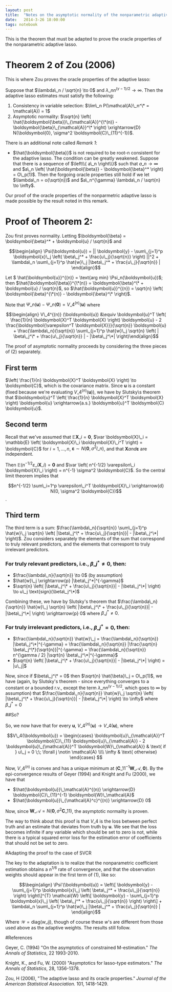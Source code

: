 ```yaml
---
layout: post
title:  "Notes on the asymptotic normality of the nonparametric adaptive lasso"
date:   2014-3-26 18:00:00
tags: notebook
---
```


This is the theorem that must be adapted to prove the oracle properties of the nonparametric adaptive lasso.


# Theorem 2 of Zou (2006)

This is where Zou proves the oracle properties of the adaptive lasso:

Suppose that $\lambda\_n / \sqrt{n} \to 0$ and $\lambda\_n n^{(\gamma - 1)/2} \to \infty$. Then the adaptive lasso estimates must satisfy the following:

1. Consistency in variable selection: $\lim\_n P(\mathcal{A}\_n^\* = \mathcal{A}) = 1$
2. Asymptotic normality: $\sqrt{n} \left( \hat{\boldsymbol{\beta}}\_{\mathcal{A}}^{\*(n)} - \boldsymbol{\beta}\_{\mathcal{A}}^\* \right) \xrightarrow{D} N(\boldsymbol{0}, \sigma^2 \boldsymbol{C}\_{11}^{-1})$.

There is an additional note called _Remark 1_:

 - $\hat{\boldsymbol{\beta}}$ is not required to be root-n consistent for the adaptive lasso. The condition can be greatly weakened. Suppose that there is a sequence of $\left\\{ a\_n \right\\}$ such that $a\_n \to \infty$ and $a\_n \left( \hat{\boldsymbol{\beta}} - \boldsymbol{\beta}^*  \right) = O\_p(1)$. Then the forgoing oracle properties still hold if we let $\lambda\_n = o(\sqrt{n})$ and $a\_n^{\gamma} \lambda\_n / \sqrt{n} \to \infty$.
 
Our proof of the oracle properties of the nonparmetric adaptive lasso is made possible by the result noted in this remark.


# Proof of Theorem 2:

Zou first proves normality. Letting $\boldsymbol{\beta} = \boldsymbol{\beta}^* + \boldsymbol{u} / \sqrt{n}$ and 

$$\begin{align}
\Psi(\boldsymbol{u}) = || \boldsymbol{y} - \sum\_{j=1}^p \boldsymbol{x}\_j \left( \beta\_j^* + \frac{u\_j}{\sqrt{n}} \right) ||^2 + \lambda\_n \sum\_{j=1}^p \hat{w}\_j |\beta\_j^* + \frac{u\_j}{\sqrt{n}} |
\end{align}$$

Let $ \hat{\boldsymbol{u}}^{(n)} = \text{arg min} \Psi\_n(\boldsymbol{u})$; then $\hat{\boldsymbol{\beta}}^{\*(n)} = \boldsymbol{\beta}^\* + \boldsymbol{u} / \sqrt{n}$, so $\hat{\boldsymbol{u}}^{(n}) = \sqrt{n} \left( \boldsymbol{\beta}^{\*(n)} - \boldsymbol{\beta}^\* \right)$.

Note that $\Psi\_n(\boldsymbol{u}) - \Psi\_n(\boldsymbol{0}) = V\_4^{(n)} (\boldsymbol{u})$ where

$$\begin{align} V\_4^{(n)} (\boldsymbol{u}) &\equiv \boldsymbol{u}^T \left( \frac{1}{n} \boldsymbol{X}^T \boldsymbol{X} \right) \boldsymbol{u} - 2 \frac{\boldsymbol{\varepsilon^T \boldsymbol{X}}}{\sqrt{n}} \boldsymbol{u} + \frac{\lambda\_n}{\sqrt{n}} \sum\_{j=1}^p \hat{w}\_j \sqrt{n} \left( | \beta\_j^\* + \frac{u\_j}{\sqrt{n}} | - |\beta\_j^\*| \right)\end{align}$$

The proof of asymptotic normality proceeds by considering the three pieces of (2) separately.

## First term

$\left( \frac{1}{n} \boldsymbol{X}^T \boldsymbol{X} \right) \to \boldsymbol{C}$, which is the covariance matrix. Since $\boldsymbol{u}$ is a constant (fixed because we're evaluating $V\_4^{(n)} (\boldsymbol{u})$), we have by Slutsky\s theorem that $\boldsymbol{u}^T \left( \frac{1}{n} \boldsymbol{X}^T \boldsymbol{X} \right) \boldsymbol{u} \xrightarrow{a.s.} \boldsymbol{u}^T \boldsymbol{C} \boldsymbol{u}$.

## Second term

Recall that we've assumed that $\mathbb{E} \boldsymbol{X}\_i = \boldsymbol{0}$, $\var \boldsymbol{X}\_i = \mathbb{E} \left( \boldsymbol{X}\_i \boldsymbol{X}\_i^T \right) = \boldsymbol{C}$ for $i = 1, \dots, n$, $\boldsymbol{\varepsilon} \sim N(\boldsymbol{0}, \sigma^2 I\_n)$, and that $\boldsymbol{X} and \boldsymbol{\varepsilon}$ are independent.

Then $\mathbb{E} \left( n^{-1/2} \varepsilon\_i \boldsymbol{X}\_i \right) = \boldsymbol{0}$ and $\var \left( n^{-1/2} \varepsilon\_i \boldsymbol{X}\_i \right) = n^{-1} \sigma^2 \boldsymbol{C}$. So the central limit theorem implies that

$$n^{-1/2} \sum\_i=1^p \varepsilon\_i^T \boldsymbol{X}\_i \xrightarrow{d} N(0, \sigma^2 \boldsymbol{C})$$.


## Third term

The third term is a sum: $\frac{\lambda\_n}{\sqrt{n}} \sum\_{j=1}^p \hat{w}\_j \sqrt{n} \left( |\beta\_j^\* + \frac{u\_j}{\sqrt{n}}| - |\beta\_j^\*| \right)$. Zou considers separately the elements of the sum that correspond to truly relevant predictors, and the elements that correspont to truly irrelevant predictors.

### For truly relevant predictors, i.e., $\beta\_j^* \ne 0$, then:

 - $\frac{\lambda\_n}{\sqrt{n}} \to 0$ (by assumption)
 - $\hat{w}\_j \xrightarrow{p} |\beta\_j^*|^{-\gamma}$
 - $\sqrt{n} \left( |\beta\_j^\* + \frac{u\_j}{\sqrt{n}}| - |\beta\_j^\*| \right) \to u\_j \text{sign}(\beta\_j^\*)$
 
Combining these, we have by Slutsky's theorem that $\frac{\lambda\_n}{\sqrt{n}} \hat{w}\_j \sqrt{n} \left( |\beta\_j^\* + \frac{u\_j}{\sqrt{n}}| - |\beta\_j^\*| \right) \xrightarrow{p} 0$ where $\beta\_j^* \ne 0$.

### For truly irrelevant predictors, i.e., $\beta\_j^* = 0$, then:

 - $\frac{\lambda\_n}{\sqrt{n}} \hat{w}\_j = \frac{\lambda\_n}{\sqrt{n}} |\beta\_j^\*|^{-\gamma} = \frac{\lambda\_n}{\sqrt{n}} |\frac{\sqrt{n} \beta\_j^\*}{\sqrt{n}}|^{-\gamma} = \frac{\lambda\_n}{\sqrt{n}} n^{\gamma / 2} |\sqrt{n} \beta\_j^\*|^{-\gamma}$
 - $\sqrt{n} \left( |\beta\_j^\* + \frac{u\_j}{\sqrt{n}}| - |\beta\_j^\*| \right) = |u\_j|$

Now, since if $\beta\_j^\*  = 0$ then $\sqrt{n} \hat{\beta}\_j = O\_p(1)$, we have (again, by Slutsky's theorem - since everything converges to a constant or a bounded r.v., except the term $\lambda\_n n^{(\gamma-1)/2}$, which goes to $\infty$ by assumption) that $\frac{\lambda\_n}{\sqrt{n}} \hat{w}\_j \sqrt{n} \left( |\beta\_j^\* + \frac{u\_j}{\sqrt{n}}| - |\beta\_j^\*| \right) \to \infty$ where $\beta\_j^* = 0$


##So?

So, we now have that for every $\boldsymbol{u}$, $V\_4^{(n)}(\boldsymbol{u}) \to V\_4(\boldsymbol{u})$, where

$$V\_4(\boldsymbol{u}) = \begin{cases} \boldsymbol{u}\_{\mathcal{A}}^T \boldsymbol{C}\_{11} \boldsymbol{u}\_{\mathcal{A}} - 2 \boldsymbol{u}\_{\mathcal{A}}^T \boldsymbol{W}\_{\mathcal{A}} & \text{ if } u\_j = 0 \;\; \forall j \notin \mathcal{A} \\\\ \infty & \text{ otherwise} \end{cases} $$

Now, $V\_4^{(n)}$ is convex and has a unique minimum at $\left( \boldsymbol{C}\_{11}^{-1} \boldsymbol{W}\_\mathcal{A}, \boldsymbol{0} \right)$. By the epi-convergence results of Geyer (1994) and Knight and Fu (2000), we have that

 - $\hat{\boldsymbol{u}}\_\mathcal{A}^{(n)} \xrightarrow{D} \boldsymbol{C}\_{11}^{-1} \boldsymbol{W}\_\mathcal{A}$
 - $\hat{\boldsymbol{u}}\_{\mathcal{A}^c}^{(n)} \xrightarrow{D} 0$
 
Now, since $\boldsymbol{W}\_\mathcal{A} = N(\boldsymbol{0}, \sigma^2 \boldsymbol{C}\_{11})$, the asymptotic normailty is proven.

The way to think about this proof is that $V\_4$ is the loss between perfect truth and an estimate that deviates from truth by $\boldsymbol{u}$. We see that the loss becomes infinite if any variable which should be set to zero is not, while there is a typical squared error loss for the estimation error of coefficients that should not be set to zero.


#Adapting the proof to the case of SVCR

The key to the adaptation is to realize that the nonparametric coefficient estimation obtains a $n^{1/6}$ rate of convergence, and that the observation weights should appear in the first term of (1), like so:

$$\begin{align}
\Psi'(\boldsymbol{u}) = \left\[ \boldsymbol{y} - \sum\_{j=1}^p \boldsymbol{x}\_j \left( \beta\_j^* + \frac{u\_j}{\sqrt{n}} \right) \right\]^{T} \mathcal{W} \left\[ \boldsymbol{y} - \sum\_{j=1}^p \boldsymbol{x}\_j \left( \beta\_j^* + \frac{u\_j}{\sqrt{n}} \right) \right\] + \lambda\_n \sum\_{j=1}^p \hat{w}\_j |\beta\_j^* + \frac{u\_j}{\sqrt{n}} |
\end{align}$$

Where $\mathcal{W} = \text{diag}(w\_{ij})$, though of course these $w$'s are different from those used above as the adaptive weights. The results still follow.



#References

Geyer, C. (1994) "On the asymptotics of constrained M-estimation." _The Annals of Statistics_, 22 1993-2010.

Knight, K., and Fu, W. (2000) "Asymptotics for lasso-type estimators." _The Annals of Statistics_, 28, 1356-1378.

Zou, H (2006), "The adaptive lasso and its oracle properties." _Journal of the American Statistical Association._ 101, 1418-1429.

